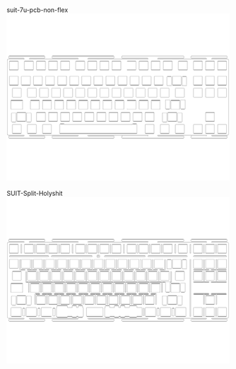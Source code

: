 <br/>suit-7u-pcb-non-flex<br/>![image](./suit-7u-pcb-non-flex.png)<br/>
<br/>SUIT-Split-Holyshit<br/>![image](./SUIT-Split-Holyshit.png)<br/>
